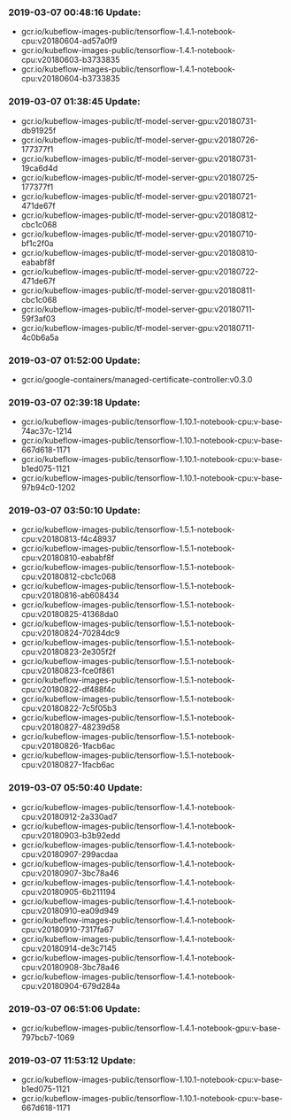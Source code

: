 ### 2019-03-07 00:48:16 Update:

- gcr.io/kubeflow-images-public/tensorflow-1.4.1-notebook-cpu:v20180604-ad57a0f9
- gcr.io/kubeflow-images-public/tensorflow-1.4.1-notebook-cpu:v20180603-b3733835
- gcr.io/kubeflow-images-public/tensorflow-1.4.1-notebook-cpu:v20180604-b3733835
### 2019-03-07 01:38:45 Update:

- gcr.io/kubeflow-images-public/tf-model-server-gpu:v20180731-db91925f
- gcr.io/kubeflow-images-public/tf-model-server-gpu:v20180726-177377f1
- gcr.io/kubeflow-images-public/tf-model-server-gpu:v20180731-19ca6d4d
- gcr.io/kubeflow-images-public/tf-model-server-gpu:v20180725-177377f1
- gcr.io/kubeflow-images-public/tf-model-server-gpu:v20180721-471de67f
- gcr.io/kubeflow-images-public/tf-model-server-gpu:v20180812-cbc1c068
- gcr.io/kubeflow-images-public/tf-model-server-gpu:v20180710-bf1c2f0a
- gcr.io/kubeflow-images-public/tf-model-server-gpu:v20180810-eababf8f
- gcr.io/kubeflow-images-public/tf-model-server-gpu:v20180722-471de67f
- gcr.io/kubeflow-images-public/tf-model-server-gpu:v20180811-cbc1c068
- gcr.io/kubeflow-images-public/tf-model-server-gpu:v20180711-59f3af03
- gcr.io/kubeflow-images-public/tf-model-server-gpu:v20180711-4c0b6a5a
### 2019-03-07 01:52:00 Update:

- gcr.io/google-containers/managed-certificate-controller:v0.3.0
### 2019-03-07 02:39:18 Update:

- gcr.io/kubeflow-images-public/tensorflow-1.10.1-notebook-cpu:v-base-74ac37c-1214
- gcr.io/kubeflow-images-public/tensorflow-1.10.1-notebook-cpu:v-base-667d618-1171
- gcr.io/kubeflow-images-public/tensorflow-1.10.1-notebook-cpu:v-base-b1ed075-1121
- gcr.io/kubeflow-images-public/tensorflow-1.10.1-notebook-cpu:v-base-97b94c0-1202
### 2019-03-07 03:50:10 Update:

- gcr.io/kubeflow-images-public/tensorflow-1.5.1-notebook-cpu:v20180813-f4c48937
- gcr.io/kubeflow-images-public/tensorflow-1.5.1-notebook-cpu:v20180810-eababf8f
- gcr.io/kubeflow-images-public/tensorflow-1.5.1-notebook-cpu:v20180812-cbc1c068
- gcr.io/kubeflow-images-public/tensorflow-1.5.1-notebook-cpu:v20180816-ab608434
- gcr.io/kubeflow-images-public/tensorflow-1.5.1-notebook-cpu:v20180825-41368da0
- gcr.io/kubeflow-images-public/tensorflow-1.5.1-notebook-cpu:v20180824-70284dc9
- gcr.io/kubeflow-images-public/tensorflow-1.5.1-notebook-cpu:v20180823-2e305f2f
- gcr.io/kubeflow-images-public/tensorflow-1.5.1-notebook-cpu:v20180823-fce0f861
- gcr.io/kubeflow-images-public/tensorflow-1.5.1-notebook-cpu:v20180822-df488f4c
- gcr.io/kubeflow-images-public/tensorflow-1.5.1-notebook-cpu:v20180822-7c5f05b3
- gcr.io/kubeflow-images-public/tensorflow-1.5.1-notebook-cpu:v20180827-48239d58
- gcr.io/kubeflow-images-public/tensorflow-1.5.1-notebook-cpu:v20180826-1facb6ac
- gcr.io/kubeflow-images-public/tensorflow-1.5.1-notebook-cpu:v20180827-1facb6ac
### 2019-03-07 05:50:40 Update:

- gcr.io/kubeflow-images-public/tensorflow-1.4.1-notebook-cpu:v20180912-2a330ad7
- gcr.io/kubeflow-images-public/tensorflow-1.4.1-notebook-cpu:v20180903-b3b92edd
- gcr.io/kubeflow-images-public/tensorflow-1.4.1-notebook-cpu:v20180907-299acdaa
- gcr.io/kubeflow-images-public/tensorflow-1.4.1-notebook-cpu:v20180907-3bc78a46
- gcr.io/kubeflow-images-public/tensorflow-1.4.1-notebook-cpu:v20180905-6b211194
- gcr.io/kubeflow-images-public/tensorflow-1.4.1-notebook-cpu:v20180910-ea09d949
- gcr.io/kubeflow-images-public/tensorflow-1.4.1-notebook-cpu:v20180910-7317fa67
- gcr.io/kubeflow-images-public/tensorflow-1.4.1-notebook-cpu:v20180914-de3c7145
- gcr.io/kubeflow-images-public/tensorflow-1.4.1-notebook-cpu:v20180908-3bc78a46
- gcr.io/kubeflow-images-public/tensorflow-1.4.1-notebook-cpu:v20180904-679d284a
### 2019-03-07 06:51:06 Update:

- gcr.io/kubeflow-images-public/tensorflow-1.4.1-notebook-gpu:v-base-797bcb7-1069
### 2019-03-07 11:53:12 Update:

- gcr.io/kubeflow-images-public/tensorflow-1.10.1-notebook-cpu:v-base-b1ed075-1121
- gcr.io/kubeflow-images-public/tensorflow-1.10.1-notebook-cpu:v-base-667d618-1171
